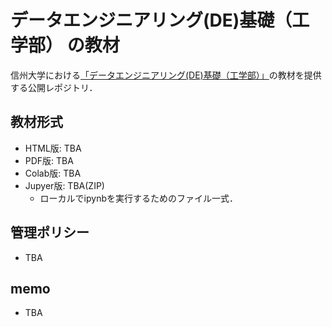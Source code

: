 # データエンジニアリング(DE)基礎（工学部） の教材

信州大学における[「データエンジニアリング(DE)基礎（工学部）」](https://lms.ealps.shinshu-u.ac.jp/common/course/view.php?id=147)の教材を提供する公開レポジトリ．

## 教材形式

* HTML版: TBA
* PDF版: TBA
* Colab版: TBA
* Jupyer版: TBA(ZIP)
  * ローカルでipynbを実行するためのファイル一式．

## 管理ポリシー

* TBA

## memo

* TBA
